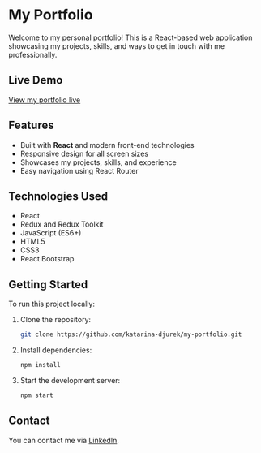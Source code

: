 # My Portfolio

Welcome to my personal portfolio! This is a React-based web application showcasing my projects, skills, and ways to get in touch with me professionally.

## Live Demo

[View my portfolio live](https://my-portfolio-sigma-five-27.vercel.app/)

## Features

- Built with **React** and modern front-end technologies
- Responsive design for all screen sizes
- Showcases my projects, skills, and experience
- Easy navigation using React Router

## Technologies Used

- React
- Redux and Redux Toolkit
- JavaScript (ES6+)
- HTML5
- CSS3
- React Bootstrap

## Getting Started

To run this project locally:

1. Clone the repository:
   ```bash
   git clone https://github.com/katarina-djurek/my-portfolio.git
   ```
2. Install dependencies:
   ```bash
   npm install
   ```
3. Start the development server:
   ```bash
   npm start
   ```

## Contact

You can contact me via [LinkedIn](https://www.linkedin.com/in/katarina-%C4%91urek-074547140/).
